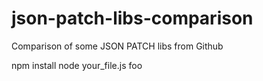 # json-patch-libs-comparison
Comparison of some JSON PATCH libs from Github

npm install 
node your_file.js foo
